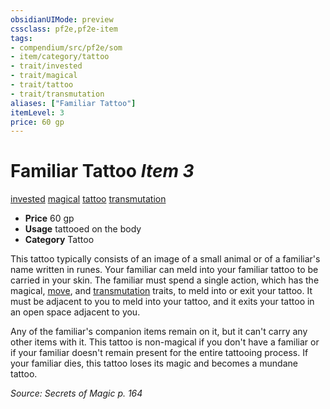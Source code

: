 ```yaml
---
obsidianUIMode: preview
cssclass: pf2e,pf2e-item
tags:
- compendium/src/pf2e/som
- item/category/tattoo
- trait/invested
- trait/magical
- trait/tattoo
- trait/transmutation
aliases: ["Familiar Tattoo"]
itemLevel: 3
price: 60 gp
---
```

# Familiar Tattoo *Item 3*  
[invested](../../../rules/traits/invested.md)  [magical](../../../rules/traits/magical.md)  [tattoo](../../../rules/traits/tattoo-lowg.md)  [transmutation](../../../rules/traits/transmutation.md)  

- **Price** 60 gp
- **Usage** tattooed on the body
- **Category** Tattoo

This tattoo typically consists of an image of a small animal or of a familiar's name written in runes. Your familiar can meld into your familiar tattoo to be carried in your skin. The familiar must spend a single action, which has the magical, [move](../../../rules/traits/move.md), and [transmutation](../../../rules/traits/transmutation.md) traits, to meld into or exit your tattoo. It must be adjacent to you to meld into your tattoo, and it exits your tattoo in an open space adjacent to you.

Any of the familiar's companion items remain on it, but it can't carry any other items with it. This tattoo is non-magical if you don't have a familiar or if your familiar doesn't remain present for the entire tattooing process. If your familiar dies, this tattoo loses its magic and becomes a mundane tattoo.

*Source: Secrets of Magic p. 164*